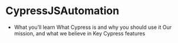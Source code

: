 # CypressJSAutomation

- What you’ll learn
What Cypress is and why you should use it
Our mission, and what we believe in
Key Cypress features